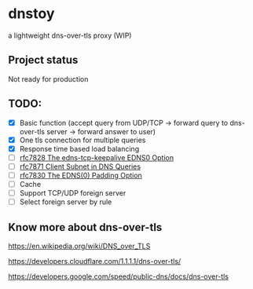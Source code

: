# dnstoy
a lightweight dns-over-tls proxy (WIP)

## Project status
Not ready for production

## TODO:
- [x] Basic function (accept query from UDP/TCP -> forward query to dns-over-tls server -> forward answer to user)
- [x] One tls connection for multiple queries
- [x] Response time based load balancing
- [ ] [rfc7828 The edns-tcp-keepalive EDNS0 Option](https://tools.ietf.org/html/rfc7828)
- [ ] [rfc7871 Client Subnet in DNS Queries](https://tools.ietf.org/html/rfc7828)
- [ ] [rfc7830 The EDNS(0) Padding Option](https://tools.ietf.org/html/rfc7830)
- [ ] Cache
- [ ] Support TCP/UDP foreign server
- [ ] Select foreign server by rule

## Know more about dns-over-tls
https://en.wikipedia.org/wiki/DNS_over_TLS

https://developers.cloudflare.com/1.1.1.1/dns-over-tls/

https://developers.google.com/speed/public-dns/docs/dns-over-tls
